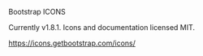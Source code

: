 Bootstrap ICONS

Currently v1.8.1. Icons and documentation licensed MIT.

https://icons.getbootstrap.com/icons/

